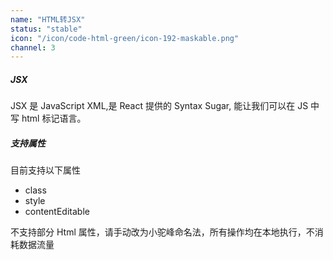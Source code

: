 ```yaml
---
name: "HTML转JSX"
status: "stable"
icon: "/icon/code-html-green/icon-192-maskable.png"
channel: 3
---
```


##### JSX

JSX 是 JavaScript XML,是 React 提供的 Syntax Sugar, 能让我们可以在 JS 中写 html 标记语言。

##### 支持属性

目前支持以下属性

-   class
-   style
-   contentEditable

不支持部分 Html 属性，请手动改为小驼峰命名法，所有操作均在本地执行，不消耗数据流量
